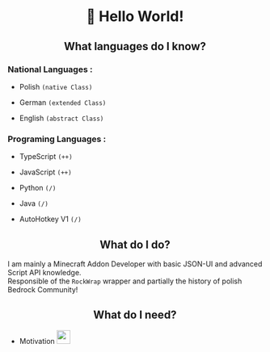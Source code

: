 <h1 align="center">
  👋 Hello World!
</h1>

<h2 align="center">
  What languages do I know?
</h2>

<h3>
  National Languages :
</h3>

- Polish `(native Class)`

- German `(extended Class)`

- English `(abstract Class)`

<h3>
  Programing Languages :
</h3>


- TypeScript `(++)`

- JavaScript `(++)`

- Python `(/)`

- Java `(/)`

- AutoHotkey V1 `(/)`

<h2 align="center">
  What do I do?
</h2>

I am mainly a Minecraft Addon Developer with basic JSON-UI and advanced Script API knowledge.<br>
Responsible of the `RockWrap` wrapper and partially the history of polish Bedrock Community!

<h2 align="center">
  What do I need?
</h2>

- Motivation <img src="https://media.tenor.com/nSDeRB_kF4wAAAAi/fade-sad-emoji.gif" width="27">
